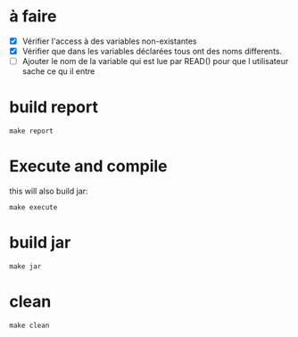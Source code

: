 # à faire

- [x] Vérifier l'access à des variables non-existantes
- [x] Vérifier que dans les variables déclarées tous ont des noms differents.
- [ ] Ajouter le nom de la variable qui est lue par READ() pour que l utilisateur sache ce qu il entre

# build report

```
make report
```

# Execute and compile
this will also build jar:
```
make execute
```

# build jar
```
make jar
```

# clean
```
make clean
```